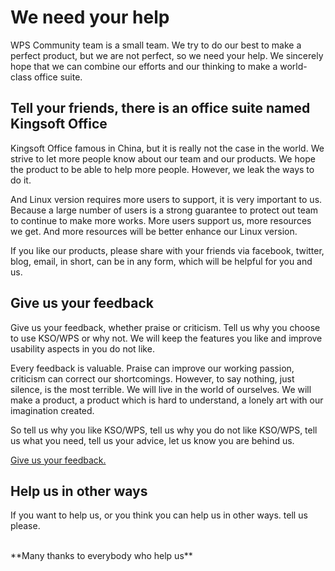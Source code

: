 We need your help
=====================
WPS Community team is a small team. We try to do our best to make a perfect product,
but we are not perfect, so we need your help. We sincerely hope that we can 
combine our efforts and our thinking to make a world-class office suite. 

Tell your friends, there is an office suite named Kingsoft Office
-----------------------------------------------------------------
Kingsoft Office famous in China, but it is really not the case in the world.
We strive to let more people know about our team and our products. We hope the 
product to be able to help more people. However, we leak the ways to do it.

And Linux version requires more users to support, it is very important to us.
Because a large number of users is a strong guarantee to protect out team to 
continue to make more works. More users support us, more resources we get.
And more resources will be better enhance our Linux version.

If you like our products, please share with your friends via facebook, twitter, blog, 
email, in short, can be in any form, which will be helpful for you and us.

Give us your feedback
---------------------
Give us your feedback, whether praise or criticism. Tell us why you choose to use KSO/WPS
or why not. We will keep the features you like and improve usability aspects in you do not like.

Every feedback is valuable. Praise can improve our working passion, criticism can
correct our shortcomings. However, to say nothing, just silence, is the most terrible.
We will live in the world of ourselves. We will make a product, a product which is hard 
to understand, a lonely art with our imagination created.

So tell us why you like KSO/WPS, tell us why you do not like KSO/WPS, tell us what 
you need, tell us your advice, let us know you are behind us.

[Give us your feedback.](/forum)

Help us in other ways
---------------------
If you want to help us, or you think you can help us in other ways. tell us please.

<br/>
**Many thanks to everybody who help us**
